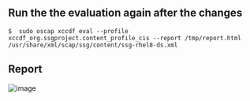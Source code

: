 ## Run the the evaluation again after the changes
	$  sudo oscap xccdf eval --profile xccdf_org.ssgproject.content_profile_cis --report /tmp/report.html /usr/share/xml/scap/ssg/content/ssg-rhel8-ds.xml

 ## Report
![image](https://github.com/Aththas/Configure-RHEL-for-CIS-Benchmark/assets/121440481/1991b395-379c-4c61-84c1-5f03a23ad720)

